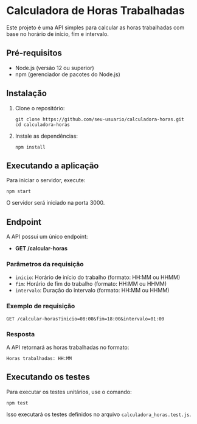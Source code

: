 # Calculadora de Horas Trabalhadas

Este projeto é uma API simples para calcular as horas trabalhadas com base no horário de início, fim e intervalo.

## Pré-requisitos

- Node.js (versão 12 ou superior)
- npm (gerenciador de pacotes do Node.js)

## Instalação

1. Clone o repositório:

   ```
   git clone https://github.com/seu-usuario/calculadora-horas.git
   cd calculadora-horas
   ```

2. Instale as dependências:
   ```
   npm install
   ```

## Executando a aplicação

Para iniciar o servidor, execute:

```
npm start
```

O servidor será iniciado na porta 3000.

## Endpoint

A API possui um único endpoint:

- **GET /calcular-horas**

### Parâmetros da requisição

- `inicio`: Horário de início do trabalho (formato: HH:MM ou HHMM)
- `fim`: Horário de fim do trabalho (formato: HH:MM ou HHMM)
- `intervalo`: Duração do intervalo (formato: HH:MM ou HHMM)

### Exemplo de requisição

```
GET /calcular-horas?inicio=08:00&fim=18:00&intervalo=01:00
```

### Resposta

A API retornará as horas trabalhadas no formato:

```
Horas trabalhadas: HH:MM
```

## Executando os testes

Para executar os testes unitários, use o comando:

```
npm test
```

Isso executará os testes definidos no arquivo `calculadora_horas.test.js`.
